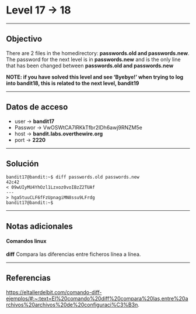 # Level 17 -> 18
---
## Objectivo
There are 2 files in the homedirectory: **passwords.old and passwords.new**. The password for the next level is in **passwords.new** and is the only line that has been changed between **passwords.old and passwords.new**

**NOTE: if you have solved this level and see ‘Byebye!’ when trying to log into bandit18, this is related to the next level, bandit19**

---
## Datos de acceso
- user -> **bandit17**
- Passwor -> VwOSWtCA7lRKkTfbr2IDh6awj9RNZM5e
- host ->  **bandit.labs.overthewire.org**
- port -> **2220**

---
## Solución
``` shell
bandit17@bandit:~$ diff passwords.old passwords.new 
42c42
< 09wUIyMU4YhOzl1Lzxoz0voIBzZ2TUAf
---
> hga5tuuCLF6fFzUpnagiMN8ssu9LFrdg
bandit17@bandit:~$
``` 
---
## Notas adicionales

#### Comandos linux
**diff** Compara las diferencias entre ficheros línea a línea.

---
## Referencias
https://eltallerdelbit.com/comando-diff-ejemplos/#:~:text=El%20comando%20diff%20compara%20las,entre%20archivos%20archivos%20de%20configuraci%C3%B3n.